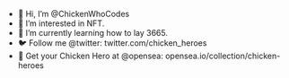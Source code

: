 - 👋 Hi, I’m @ChickenWhoCodes
- 👀 I’m interested in NFT.
- 🌱 I’m currently learning how to lay 3665.
- 🐦 Follow me @twitter: twitter.com/chicken_heroes
- 🚢 Get your Chicken Hero at @opensea: opensea.io/collection/chicken-heroes
